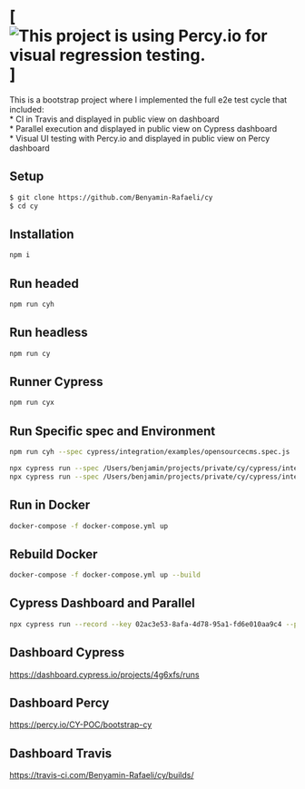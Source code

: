 # [![This project is using Percy.io for visual regression testing.](https://percy.io/static/images/percy-badge.svg)]

This is a bootstrap project where I implemented the full e2e test cycle that included:
<br>* CI in Travis and displayed in public view on dashboard
<br>* Parallel execution and displayed in public view on Cypress dashboard
<br>* Visual UI testing with Percy.io and displayed in public view on Percy dashboard

Setup
------------
```sh
$ git clone https://github.com/Benyamin-Rafaeli/cy
$ cd cy
```

Installation
------------
```sh
npm i
```

Run headed
----------
```sh
npm run cyh
```

Run headless
----------
```sh
npm run cy
```

Runner Cypress
----------
```sh
npm run cyx
```

Run Specific spec and Environment
----------
```sh
npm run cyh --spec cypress/integration/examples/opensourcecms.spec.js

npx cypress run --spec /Users/benjamin/projects/private/cy/cypress/integration/examples/opensourcecms.spec.js --env name qa --browser chrome
npx cypress run --spec /Users/benjamin/projects/private/cy/cypress/integration/examples/opensourcecms.spec.js --env name dev --browser chrome
```

Run in Docker 
----------
```sh
docker-compose -f docker-compose.yml up
```

Rebuild Docker 
----------
```sh
docker-compose -f docker-compose.yml up --build
```

Cypress Dashboard and Parallel
----------
```sh
npx cypress run --record --key 02ac3e53-8afa-4d78-95a1-fd6e010aa9c4 --parallel
```

Dashboard Cypress
----------  
https://dashboard.cypress.io/projects/4g6xfs/runs

Dashboard Percy
----------
https://percy.io/CY-POC/bootstrap-cy

Dashboard Travis
----------
https://travis-ci.com/Benyamin-Rafaeli/cy/builds/

